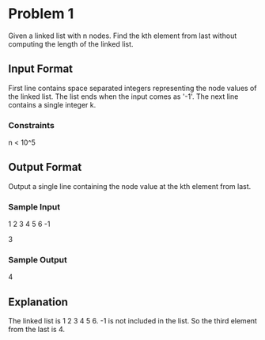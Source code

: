 # Problem 1

Given a linked list with n nodes. Find the kth element from last without computing the length of the linked list.

## Input Format

First line contains space separated integers representing the node values of the linked list. The list ends when the input comes as '-1'. The next line contains a single integer k.

### Constraints

n < 10^5

## Output Format

Output a single line containing the node value at the kth element from last.

### Sample Input

1 2 3 4 5 6 -1

3

### Sample Output

4

## Explanation

The linked list is 1 2 3 4 5 6. -1 is not included in the list. So the third element from the last is 4.
